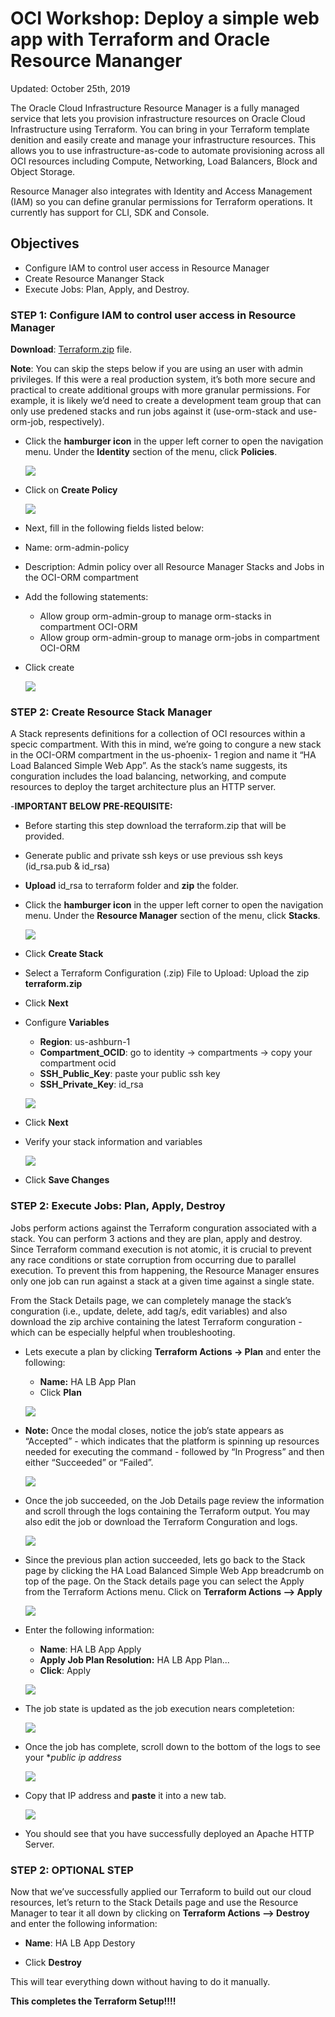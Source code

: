 # OCI Workshop: Deploy a simple web app with Terraform and Oracle Resource Mananger

Updated: October 25th, 2019

The Oracle Cloud Infrastructure Resource Manager is a fully managed service that lets you
provision infrastructure resources on Oracle Cloud Infrastructure using Terraform. You can bring in your Terraform template denition and easily create and manage your infrastructure resources. This allows you to use infrastructure-as-code to automate provisioning across all OCI resources including Compute, Networking, Load Balancers, Block and Object Storage.

Resource Manager also integrates with Identity and Access Management (IAM) so you can define granular permissions for Terraform operations. It currently has support for CLI, SDK and Console.


## Objectives
- Configure IAM to control user access in Resource Manager
- Create Resource Mananger Stack
- Execute Jobs: Plan, Apply, and Destroy. 

### **STEP 1**: Configure IAM to control user access in Resource Manager
**Download**: [Terraform.zip](https://objectstorage.us-ashburn-1.oraclecloud.com/p/5KTZuzZYkrJrVC4MSulq_TYeuGK5E4jPYNH3Zi3PwvA/n/orasenatdoracledigital01/b/terraformScripts/o/terraform.zip) file.

**Note**: You can skip the steps below if you are using an user with admin privileges. If this were a real production system, it’s both more secure and practical to create additional groups with more granular permissions. For example, it is likely we’d need to create a development team group that can only use predened stacks and run jobs against it (use-orm-stack and use-orm-job, respectively). 

- Click the **hamburger icon** in the upper left corner to open the navigation menu. Under the **Identity** section of the menu, click **Policies**.

  ![](images/100ODA/policy.png)
  
- Click on **Create Policy**

  ![](images/100ODA/createPolicy.png)

- Next, fill in the following fields listed below:

- Name: orm-admin-policy
- Description: Admin policy over all Resource Manager Stacks and Jobs in the OCI-ORM
compartment
- Add the following statements: 
  - Allow group orm-admin-group to manage orm-stacks in compartment OCI-ORM
  - Allow group orm-admin-group to manage orm-jobs in compartment OCI-ORM
- Click create

  ![](images/100ODA/editPolicy.png)

  
### **STEP 2**: Create Resource Stack Manager
A Stack represents definitions for a collection of OCI resources within a specic compartment. With this in mind, we’re going to congure a new stack in the OCI-ORM compartment in the us-phoenix-
1 region and name it “HA Load Balanced Simple Web App”. As the stack’s name suggests, its conguration includes the load balancing, networking, and compute resources to deploy the target architecture plus an HTTP server.

-**IMPORTANT BELOW PRE-REQUISITE:**
- Before starting this step download the terraform.zip that will be provided.
- Generate public and private ssh keys or use previous ssh keys (id_rsa.pub & id_rsa)
- **Upload** id_rsa to terraform folder and **zip** the folder. 

- Click the **hamburger icon** in the upper left corner to open the navigation menu. Under the **Resource Manager** section of the menu, click **Stacks**.

  ![](images/100ODA/stack.png)

- Click **Create Stack**

- Select a Terraform Configuration (.zip) File to Upload: Upload the zip **terraform.zip**
  
- Click **Next**

- Configure **Variables**
  - **Region**: us-ashburn-1
  - **Compartment_OCID**: go to identity -> compartments -> copy your compartment ocid
  - **SSH_Public_Key**: paste your public ssh key
  - **SSH_Private_Key**: id_rsa
  
  ![](images/100ODA/editStack.png)
  
- Click **Next**

- Verify your stack information and variables

  ![](images/100ODA/editStack.png)

- Click **Save Changes**


### **STEP 2**: Execute Jobs: Plan, Apply, Destroy

Jobs perform actions against the Terraform conguration associated with a stack. You can perform 3 actions and they are plan, apply and destroy. Since Terraform command execution is not atomic, it is crucial to prevent any race conditions or state corruption from occurring due to parallel execution. To prevent this from happening, the Resource Manager ensures only one job can run against a stack at a given time against a single state.

From the Stack Details page, we can completely manage the stack’s conguration (i.e., update, delete, add tag/s, edit variables) and also download the zip archive containing the latest Terraform conguration - which can be especially helpful when troubleshooting.
  
- Lets execute a plan by clicking **Terraform Actions -> Plan** and enter the following:
  - **Name:** HA LB App Plan
  - Click **Plan**
  
  ![](images/100ODA/plan.png)
  
- **Note:** Once the modal closes, notice the job’s state appears as “Accepted” - which indicates
that the platform is spinning up resources needed for executing the command - followed by
“In Progress” and then either “Succeeded” or “Failed”. 

  ![](images/100ODA/continue.png)
  
- Once the job succeeded, on the Job Details page review the information and scroll through
the logs containing the Terraform output. You may also edit the job or download the
Terraform Conguration and logs.

  ![](images/100ODA/success.png)

- Since the previous plan action succeeded, lets go back to the Stack page by clicking the HA Load Balanced Simple Web App breadcrumb on top of the page. On the Stack details page you can select the Apply from the Terraform Actions menu. Click on **Terraform Actions –> Apply**

  ![](images/100ODA/apply.png)
  
- Enter the following information:
  - **Name**: HA LB App Apply
  - **Apply Job Plan Resolution:** HA LB App Plan...
  - **Click**: Apply

  ![](images/100ODA/apply2.png)
  
- The job state is updated as the job execution nears completetion:

  ![](images/100ODA/apply3.png)

- Once the job has complete, scroll down to the bottom of the logs to see your **public ip address*

  ![](images/100ODA/ip.png)

- Copy that IP address and **paste** it into a new tab.

  ![](images/100ODA/apache.png)

- You should see that you have successfully deployed an Apache HTTP Server.

### **STEP 2**: OPTIONAL STEP

Now that we’ve successfully applied our Terraform to build out our cloud resources, let’s
return to the Stack Details page and use the Resource Manager to tear it all down by clicking on **Terraform Actions –> Destroy** and enter the following information:

- **Name**: HA LB App Destory

- Click **Destroy**

This will tear everything down without having to do it manually. 

**This completes the Terraform Setup!!!!**

